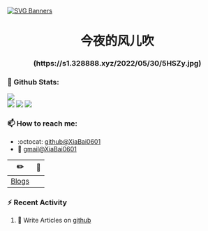 [![SVG Banners](https://svg-banners.vercel.app/api?type=origin&text1=Welcom💖&width=1000&height=400)](https://github.com/XiaBai0601)

<h1 align="center">今夜的风儿吹</h1>
<h3 align="center">(https://s1.328888.xyz/2022/05/30/5HSZy.jpg)</h3>

### 🌈 Github Stats:
<a href="https://count.getloli.com"><img align="center" src="https://count.getloli.com/get/@XiaBai0601?theme=rule34"></a><br>
<img src = "https://github-readme-stats.vercel.app/api?username=xihuanxiaorang&bg_color=30,e96443,904e95&title_color=fff&text_color=fff">
<img src = "http://github-readme-streak-stats.herokuapp.com?user=xihuanxiaorang&theme=dracula">
<img src = "https://github-profile-summary-cards.vercel.app/api/cards/profile-details?username=xihuanxiaorang&theme=monokai">

### 📫 How to reach me:
- :octocat: [github@XiaBai0601](https://github.com/XiaBai0601)
- :email: [gmail@XiaBai0601](mailto:whw1489185654@gmail.com)


| :pencil2: | :book:  |
| --- | --- |
| [Blogs](https://XiaBai0601.github.io/) |

### ⚡ Recent Activity
<!--START_SECTION:activity-->
1. 🍭 Write Articles on [github](https://github.com/XiaBai0601/)
<!--END_SECTION:activity-->

<!--
**XiaBai0601/XiaBai0601** is a ✨ _special_ ✨ repository because its `README.md` (this file) appears on your GitHub profile.

Here are some ideas to get you started:

- 🔭 I’m currently working on ...
- 🌱 I’m currently learning ...
- 👯 I’m looking to collaborate on ...
- 🤔 I’m looking for help with ...
- 💬 Ask me about ...
- 📫 How to reach me: ...
- 😄 Pronouns: ...
- ⚡ Fun fact: ...
-->

